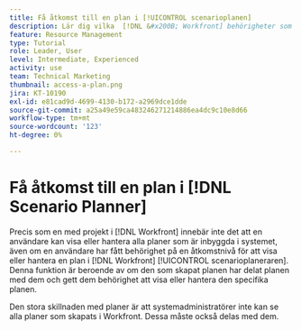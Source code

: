 ```yaml
---
title: Få åtkomst till en plan i [!UICONTROL scenarioplanen]
description: Lär dig vilka  [!DNL &#x200B; Workfront] behörigheter som krävs för att användare ska få åtkomst till planer i [!UICONTROL scenarioplanen].
feature: Resource Management
type: Tutorial
role: Leader, User
level: Intermediate, Experienced
activity: use
team: Technical Marketing
thumbnail: access-a-plan.png
jira: KT-10190
exl-id: e81cad9d-4699-4130-b172-a2969dce1dde
source-git-commit: a25a49e59ca483246271214886ea4dc9c10e8d66
workflow-type: tm+mt
source-wordcount: '123'
ht-degree: 0%

---
```


# Få åtkomst till en plan i [!DNL Scenario Planner]

Precis som en med projekt i [!DNL Workfront] innebär inte det att en användare kan visa eller hantera alla planer som är inbyggda i systemet, även om en användare har fått behörighet på en åtkomstnivå för att visa eller hantera en plan i [!DNL Workfront] [!UICONTROL scenarioplaneraren]. Denna funktion är beroende av om den som skapat planen har delat planen med dem och gett dem behörighet att visa eller hantera den specifika planen.

Den stora skillnaden med planer är att systemadministratörer inte kan se alla planer som skapats i Workfront. Dessa måste också delas med dem.
